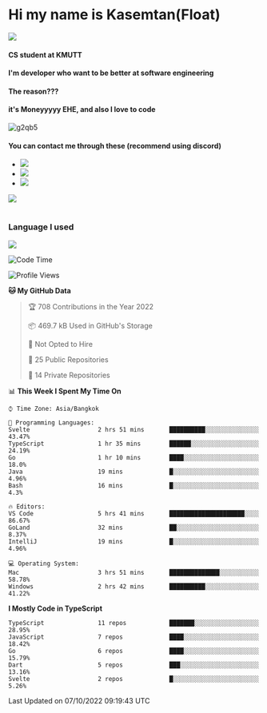 # Hi my name is Kasemtan(Float)
![](https://64.media.tumblr.com/9c2a8f831efe8da556ffbf89cebb52c9/b86c1ab833a37e32-93/s1280x1920/d000dc22f75df64be2bc150f5fa69c4f6df6bb07.gifv)
#### CS student at KMUTT
#### I'm developer who want to be better at software engineering
#### The reason???
#### it's Moneyyyyy EHE, and also I love to code
![g2qb5](https://user-images.githubusercontent.com/69688279/175812510-9235eaf7-72f7-40d3-b163-56efa9aa5c6b.gif)

#### You can contact me through these (recommend using discord)
- [![](https://img.shields.io/badge/Discord-5865F2?logo=Discord&logoColor=white)](https://discordapp.com/users/278155096225742848)
- [![](https://img.shields.io/badge/Facebook-1877F2?logo=facebook&logoColor=white)](https://www.facebook.com/float.teavasirichokchai/)
- [![](https://img.shields.io/badge/linkedin-0A66C2?logo=linkedin&logoColor=white)](https://www.linkedin.com/in/kasemtan-teavasirichokchai-975531227/)

[![](https://github-readme-stats.vercel.app/api?username=FloatKasemtan&show_icons=true&theme=nightowl)]()
#
### Language I used
[![](https://github-readme-stats.vercel.app/api/top-langs/?username=FloatKasemtan&layout=compact&theme=nightowl)]()
<!--START_SECTION:waka-->
![Code Time](http://img.shields.io/badge/Code%20Time-746%20hrs%2057%20mins-blue)

![Profile Views](http://img.shields.io/badge/Profile%20Views-1-blue)

**🐱 My GitHub Data** 

> 🏆 708 Contributions in the Year 2022
 > 
> 📦 469.7 kB Used in GitHub's Storage 
 > 
> 🚫 Not Opted to Hire
 > 
> 📜 25 Public Repositories 
 > 
> 🔑 14 Private Repositories  
 > 
📊 **This Week I Spent My Time On** 

```text
⌚︎ Time Zone: Asia/Bangkok

💬 Programming Languages: 
Svelte                   2 hrs 51 mins       ██████████░░░░░░░░░░░░░░░   43.47% 
TypeScript               1 hr 35 mins        ██████░░░░░░░░░░░░░░░░░░░   24.19% 
Go                       1 hr 10 mins        ████░░░░░░░░░░░░░░░░░░░░░   18.0% 
Java                     19 mins             █░░░░░░░░░░░░░░░░░░░░░░░░   4.96% 
Bash                     16 mins             █░░░░░░░░░░░░░░░░░░░░░░░░   4.3%

🔥 Editors: 
VS Code                  5 hrs 41 mins       █████████████████████░░░░   86.67% 
GoLand                   32 mins             ██░░░░░░░░░░░░░░░░░░░░░░░   8.37% 
IntelliJ                 19 mins             █░░░░░░░░░░░░░░░░░░░░░░░░   4.96%

💻 Operating System: 
Mac                      3 hrs 51 mins       ██████████████░░░░░░░░░░░   58.78% 
Windows                  2 hrs 42 mins       ██████████░░░░░░░░░░░░░░░   41.22%

```

**I Mostly Code in TypeScript** 

```text
TypeScript               11 repos            ███████░░░░░░░░░░░░░░░░░░   28.95% 
JavaScript               7 repos             ████░░░░░░░░░░░░░░░░░░░░░   18.42% 
Go                       6 repos             ████░░░░░░░░░░░░░░░░░░░░░   15.79% 
Dart                     5 repos             ███░░░░░░░░░░░░░░░░░░░░░░   13.16% 
Svelte                   2 repos             █░░░░░░░░░░░░░░░░░░░░░░░░   5.26%

```



 Last Updated on 07/10/2022 09:19:43 UTC
<!--END_SECTION:waka-->
<!--
**FloatKasemtan/FloatKasemtan** is a ✨ _special_ ✨ repository because its `README.md` (this file) appears on your GitHub profile.

Here are some ideas to get you started:

- 🔭 I’m currently working on ...
- 🌱 I’m currently learning ...
- 👯 I’m looking to collaborate on ...
- 🤔 I’m looking for help with ...
- 💬 Ask me about ...
- 📫 How to reach me: ...
- 😄 Pronouns: ...
- ⚡ Fun fact: ...
-->
